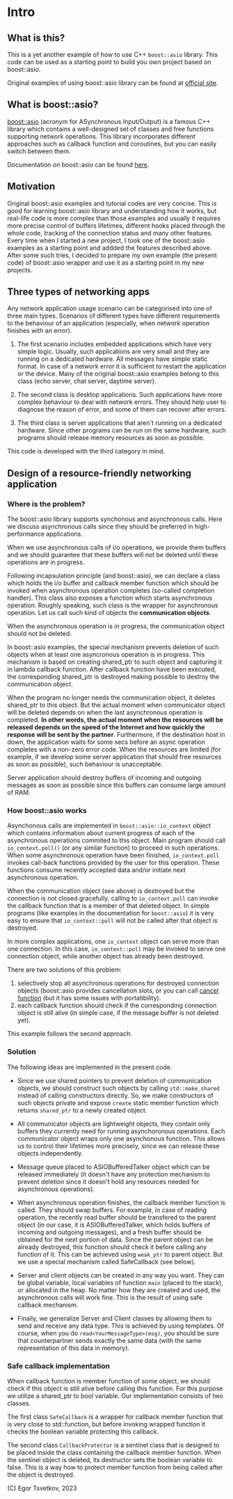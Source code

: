 # Intro

## What is this? 

This is a yet another example of how to use C++ `boost::asio` library. This code
can be used as a starting point to build you own project based on boost::asio.

Original examples of using boost::asio library can be found at
[official site](https://www.boost.org/doc/libs/master/doc/html/boost_asio/examples.html).


## What is boost::asio?

[boost::asio](https://www.boost.org/doc/libs/master/doc/html/boost_asio.html) 
(acronym for ASynchronous Input/Output) is a famous C++ library which contains
a well-designed set of classes and free functions supporting network operations.
This library incorporates different approaches such as callback function and coroutines,
but you can easily switch between them.

Documentation on boost::asio can be found [here](https://beta.boost.org/doc/libs/develop/doc/html/boost_asio.html).


## Motivation

Original boost::asio examples and tutorial codes are very concise. This is good
for learning boost::asio library and understanding how it works, but real-life code 
is more complex than those examples and usually it requires more precise control of 
buffers lifetimes, different hooks placed through the whole code, tracking of
the connection status and many other features. Every time when I started a new project, 
I took one of the boost::asio examples as a starting point and addded the features
described above. After some such tries, I decided to prepare my own
example (the present code) of boost::asio wrapper and use it as a starting point in
my new projects.

## Three types of networking apps

Any network application usage scenario can be categorised into one of three main types.
Scenarios of different types have different requirements to the behaviour of an application
(especially, when network operation finishes with an error).

1. The first scenario includes embedded applications which have very simple logic. 
Usually, such applications are very small and they are running on a dedicated hardware. All
messages have simple static format. In case of a network error it is sufficient to restart 
the application or the device. Many of the original boost::asio examples belong to this class
(echo server, chat server, daytime server).

3. The second class is desktop applications. Such applications have more complex
behaviour to deal with network errors. They should help user to diagnose the reason
of error, and some of them can recover after errors.

4. The third class is server applications that aren't running on a dedicated hardware.
Since other programs can be run on the same hardware, such programs should release
memory resources as soon as possible. 

This code is developed with the third category in mind.

## Design of a resource-friendly networking application

### Where is the problem?

The boost::asio library supports synchonous and asynchronous calls. Here we discuss
asynchronous calls since they should be preferred in high-performance applications.

When we use asynchronous calls of i/o operations, we provide them buffers and
we should guarantee that these buffers will not be deleted until these operations
are in progress. 

Following incapsulation principle (and boost::asio), we can declare a class which holds the i/o buffer
and callback member function which should be invoked when asynchronous operation
completes (so-called completion handler). This class also exposes a function which
starts asynchronous operation. Roughly speaking, such class is the wrapper for
asynchronous operation. Let us call such kind of objects the **communication objects**.

When the asynchronous operation is in progress, the communication object should not
be deleted. 

In boost::asio examples, the special mechanism prevents deletion of such objects 
when at least one asyncronous operation is in progress. This mechanism is based
on creating  shared_ptr to such object and capturing it in lambda callback function.
After callback function have been executed, the corresponding shared_ptr is destroyed
making possible to destroy the communication object.

When the program no longer needs the communication object, it deletes shared_ptr 
to this object. But the actual moment when communicator object will be 
deleted depends on when the last asynchronous operation is completed.
**In other words, the actual moment when the resources will be released depends
on the speed of the Internet and how quickly the response will be sent by the partner**.
Furthermore, if the destination host in
down, the application waits for some secs before an async operation completes with a non-zero
error code. 
When the resources are limited (for example, 
if we develop some server application that should free resources as soon as 
possible), such behaviour is unacceptable. 

Server application should destroy buffers of incoming and outgoing messages as soon as possible
since this buffers can consume large amount of RAM.


### How boost::asio works

Asynchonous calls are implemented in `boost::asio::io_context` object which contains information about current
progress of each of the asynchronous operations commited to this object. Main program should call `io_context.poll()` (or any similar function)
to proceed in such operations. When some asynchronous operation have been finished, `io_context.poll`
invokes call-back functions provided by the user for this operation. 
These functions consume recently accepted data and/or
initiate next asynchronous operation. 

When the communication object (see above) is destroyed but the connection is not closed gracefully,
calling to `io_context.poll` can invoke the callback function that is a member of that deleted object.
In simple programs (like examples in the documentation for
`boost::asio`) it is very easy to ensure that `io_context::poll` will not be called
after that object is destroyed.

In more complex applications, one `io_context` object can serve more than one connection. In this case,
`io_context::poll` may be invoked to serve one connection object, while another object has already been destroyed.

There are two solutions of this problem:
1. selectively stop all asynchronous operations for destroyed connection objects (boost::asio provides cancellation slots, 
or you can call [cancel function](https://www.boost.org/doc/libs/1_83_0/doc/html/boost_asio/reference/basic_stream_socket/cancel/overload2.html)
(but it has some issues with portatibility).
2. each callback function should check if the corresponding connection object is still alive (in simple case,
if the message buffer is not deleted yet). 

This example follows the second approach.

### Solution

The following ideas are implemented in the present code.

- Since we use shared pointers to prevent deletion of communication objects, we should construct such objects by calling `std::make_shared` instead of calling
constructors directly. So, we make constructors of such objects private and expose `create` static member function which
returns `shared_ptr` to a newly created object. 

- All communicator objects are lightweight objects, they contain only buffers they currently need for running asynchoronous
operations. Each communicator object wraps only one asynchonous function. This allows us to control their lifetimes more precisely,
since we can release these objects independently.

- Message queue placed to ASIOBufferedTalker object which can be released immediately (it doesn't have any protection mechanism 
to prevent deletion since it doesn't hold any resources needed for asynchronous operations).

- When asynchronous operation finishes, the callback member function is called. They should swap buffers. For example, 
in case of reading operation, the recently read buffer should be transfered to the parent object (in our case, it is
ASIOBufferedTalker, which holds
buffers of incoming and outgoing messages),
and a fresh buffer should be obtained for the next portion of data. Since the parent object can be already destroyed,
this function should check it before calling any function of it. This can be achieved using `weak_ptr` to parent object.
But we use a special mechanism called SafeCallback (see below).

- Server and client objects can be created in any way you want. They can be global variable, local variables of function `main` (placed to the stack), 
or allocated in the heap. No matter how they are created and used, the asynchronous calls will work fine. This is the result of 
using safe callback mechanism.


- Finally, we generalize Server and Client classes by allowing them to send and receive any data type. This is achieved
by using templates. Of course, when you do `read<YourMessageType>(msg)`, you should be sure that counterpartner sends exactly the same data 
(with the same representation of this data in memory).


### Safe callback implementation

When callback function is member function of some object, we should check if this object is still alive before calling this function. For 
this purpose we utilize a shared_ptr to bool variable. Our implementation consists of two classes. 

The first class `SafeCallback` is a wrapper for callback member function that is very close to std::function, but before invoking wrapped function it checks
the boolean variable protecting this callback.

The second class `CallbackProtector` is a sentinel class that is designed to be placed inside the class containing the callback member function. When the sentinel 
object is deleted, its destructor sets the boolean variable to false. This is a way how to protect member function from being called after the object is destroyed.

(C) Egor Tsvetkov, 2023
